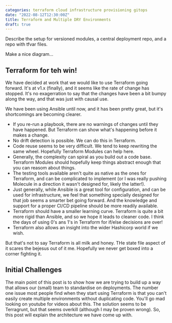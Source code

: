 ```yaml
---
categories: terraform cloud infrastructure provisioning gitops
date: "2022-08-12T12:30:00Z"
title: Terraform and Multiple DRY Environments
draft: true
---
```


Describe the setup for versioned modules, a central deployment repo, and a repo with tfvar files.

Make a nice diagram...

## Terraform for teh win!

We have decided at work that we would like to use Terraform going forward. It's at v1.x (finally), and it seems like the rate of change has stopped. It's no exagerration to say that the changes have been a bit bumpy along the way, and that was just with causal use.

We have been using Ansible until now, and it has been pretty great, but it's shortcomings are becoming clearer.

- If you re-run a playbook, there are no warnings of changes until they have happened. But Terraform can show what's happening before it makes a change.
- No drift detection is possible. We can do this in Terraform.
- Code reuse seems to be very difficult. We tend to keep rewriting the same wheel. Hopefully Terraform Modules can help here.
- Generally, the complexity can spiral as you build out a code base. Terraform Modules should hopefully keep things abstract enough that you can reasom about things.
- The testing tools available aren't quite as native as the ones for Terraform, and can be complicated to implement (or I was really pushing Molecule in a direction it wasn't designed for, likely the latter!).
- Just generally, while Ansible is a great tool for configuration, and can be used for infrastructure, we feel that something specially designed for that job seems a smarter bet going forward. And the knowledge and support for a proper CI/CD pipeline should be more readily available.
- Terraform should have a smaller learning curve. Terraform is quite a bit more rigid than Ansible, and so we hope it leads to cleaner code. I think the days of using 0's ans 1's in Terraform for if/else decisions are over!
- Terraform also allows an insight into the wider Hashicorp world if we wish.

But that's not to say Terraform is all milk and honey. THe state file aspect of it scares the bejesus out of it me. Hopefully we never get boxed into a corner fighting it.

## Initial Challenges

The main point of this post is to show how we are trying to build up a way that allows our (small) team to standardise on deployments. The number one issue most people find when they start using Terraform is that you can't easily create multiple environments without duplicating code. You'll go mad looking on youtube for videos about this. The solution seems to be Terragrunt, but that seems overkill (although I may be proven wrong). So, this post will explain the architecture we have come up with.







